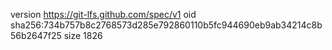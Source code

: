 version https://git-lfs.github.com/spec/v1
oid sha256:734b757b8c2768573d285e792860110b5fc944690eb9ab34214c8b56b2647f25
size 1826
